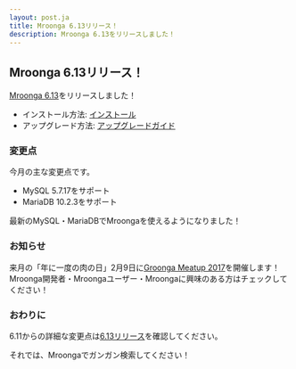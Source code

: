 ```yaml
---
layout: post.ja
title: Mroonga 6.13リリース！
description: Mroonga 6.13をリリースしました！
---
```


## Mroonga 6.13リリース！

[Mroonga 6.13](/ja/docs/news.html#release-6-13)をリリースしました！

  * インストール方法: [インストール](/ja/docs/install.html)
  * アップグレード方法: [アップグレードガイド](/ja/docs/upgrade.html)

### 変更点

今月の主な変更点です。

* MySQL 5.7.17をサポート
* MariaDB 10.2.3をサポート

最新のMySQL・MariaDBでMroongaを使えるようになりました！

### お知らせ

来月の「年に一度の肉の日」2月9日に[Groonga Meatup 2017](https://groonga.doorkeeper.jp/events/55616)を開催します！Mroonga開発者・Mroongaユーザー・Mroongaに興味のある方はチェックしてください！

### おわりに

6.11からの詳細な変更点は[6.13リリース](/ja/docs/news.html#release-6-13)を確認してください。

それでは、Mroongaでガンガン検索してください！
